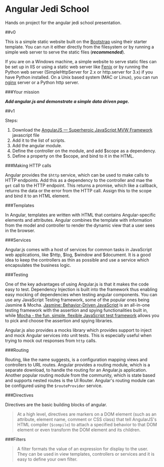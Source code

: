 Angular Jedi School
===================

Hands on project for the angular jedi school presentation.

##v0

This is a simple static website built on the [Bootstrap](http://getbootstrap.com/) using their starter template. You can run it either directly from the filesystem or by running a simple web server to serve the static files (***recommended***).

If you are on a Windows machine, a simple website to serve static files can be set up in IIS or using a static web server like [Fenix](http://fenixwebserver.com/) or by running the Python web server (SimpleHttpServer for 2.x or http.server for 3.x) if you have Python installed. On a Unix based system (MAC or Linux), you can run [nginx](http://nginx.com/) server or a Python http server.

###Your mission

***Add angular.js and demonstrate a simple data driven page.***

##v1

Steps:

1.	Download the [AngularJS — Superheroic JavaScript MVW Framework](https://angularjs.org/) javascript file
2.	Add it to the list of scripts.
3.	Add the angular module.
4.	Define the controller on the module, and add $scope as a dependency.
5.	Define a property on the $scope, and bind to it in the HTML.

###Making HTTP calls

Angular provides the `$http` service, which can be used to make calls to HTTP endpoints. Add this as a dependency to the controller and mae the `get` call to the HTTP endpoint. This returns a promise, which like a callback, returns the data or the error from the HTTP call. Assign this to the scope and bind it to an HTML element.

###Templates

In Angular, templates are written with HTML that contains Angular-specific elements and attributes. Angular combines the template with information from the model and controller to render the dynamic view that a user sees in the browser.

###Services

Angular.js comes with a host of services for common tasks in JavaScript web applications, like $http, $log, $window and $document. It is a good idea to keep the controllers as thin as possible and use a service which encapsulates the business logic.

###Testing

One of the key advantages of using Angular.js is that it makes the code easy to test. Dependency Injection is built into the framework thus enabling easy mocking of dependencies when testing angular components. You can use any JavaScript Testing framework, some of the popular ones being Jasmine & Mocha. [Jasmine: Behavior-Driven JavaScript](http://jasmine.github.io/) is an all-in-one testing framework with the assertion and spying functionalities built in, while [Mocha - the fun, simple, flexible JavaScript test framework](http://mochajs.org/) allows you to pick and choose the assertion and spying libraries.

Angular.js also provides a mocks library which provides support to inject and mock Angular services into unit tests. This is especially useful when trying to mock out responses from `http` calls.

###Routing

Routing, like the name suggests, is a configuration mapping views and controllers to URL routes. Angular provides a routing module, which is a separate download, to handle the routing for an Angular.js application. Another popular routing module from the community, which is state based and supports nested routes is the UI Router. Angular's routing module can be configured using the `$routeProvider` service.

###Directives

Directives are the basic building blocks of angular.

> At a high level, directives are markers on a DOM element (such as an attribute, element name, comment or CSS class) that tell AngularJS's HTML compiler (`$compile`) to attach a specified behavior to that DOM element or even transform the DOM element and its children.

###Filters

> A filter formats the value of an expression for display to the user. They can be used in view templates, controllers or services and it is easy to define your own filter.
